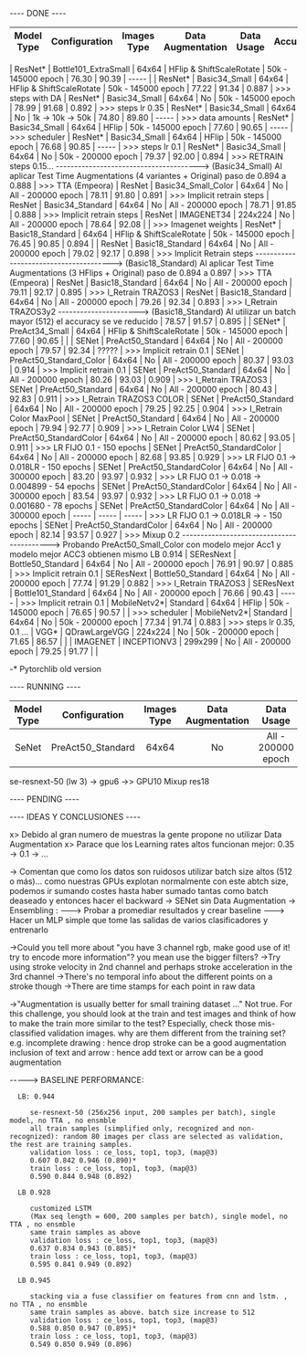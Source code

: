 
---- DONE ----

|  Model Type |       Configuration      | Images Type |     Data Augmentation    |     Data Usage     | Accuracy@1 | Accuracy@3 | Leaderboard |
|:-----------:|:------------------------:|:-----------:|:------------------------:|:------------------:|:----------:|:----------:|:-----------:|

|   ResNet*   |   Bottle101_ExtraSmall   |    64x64    | HFlip & ShiftScaleRotate | 50k - 145000 epoch |    76.30   |    90.39   |    -----    |
|   ResNet*   |       Basic34_Small      |    64x64    | HFlip & ShiftScaleRotate | 50k - 145000 epoch |    77.22   |    91.34   |    0.887    | >>> steps with DA
|   ResNet*   |       Basic34_Small      |    64x64    |            No            | 50k - 145000 epoch |    78.99   |    91.68   |    0.892    | >>> steps lr 0.35
|   ResNet*   |       Basic34_Small      |    64x64    |            No            |  1k -> 10k -> 50k  |    74.80   |    89.80   |    -----    | >>> data amounts
|   ResNet*   |       Basic34_Small      |    64x64    |           HFlip          | 50k - 145000 epoch |    77.60   |    90.65   |    -----    | >>> scheduler
|   ResNet*   |       Basic34_Small      |    64x64    |           HFlip          | 50k - 145000 epoch |    76.68   |    90.85   |    -----    | >>> steps lr 0.1
|   ResNet*   |       Basic34_Small      |    64x64    |            No            | 50k - 200000 epoch |    79.37   |    92.00   |    0.894    | >>> RETRAIN steps 0.15...
---------------------------------------> (Basic34_Small) Al aplicar Test Time Augmentations (4 variantes + Original) paso de 0.894 a  0.888    | >>> TTA (Empeora)
|   ResNet    |   Basic34_Small_Color    |    64x64    |            No            | All - 200000 epoch |    78.11   |    91.80   |    0.891    | >>> Implicit retrain steps
|   ResNet    |     Basic34_Standard     |    64x64    |            No            | All - 200000 epoch |    78.71   |    91.85   |    0.888    | >>> Implicit retrain steps
|   ResNet    |        IMAGENET34        |   224x224   |            No            | All - 200000 epoch |    78.64   |    92.08   |             | >>> Imagenet weights
|   ResNet*   |     Basic18_Standard     |    64x64    | HFlip & ShiftScaleRotate | 50k - 145000 epoch |    76.45   |    90.85   |    0.894    |
|   ResNet    |     Basic18_Standard     |    64x64    |            No            | All - 200000 epoch |    79.02   |    92.17   |    0.898    | >>> Implicit Retrain steps
---------------------------------------> (Basic18_Standard) Al aplicar Test Time Augmentations (3 HFlips + Original) paso de 0.894 a  0.897    | >>> TTA (Empeora)
|   ResNet    |     Basic18_Standard     |    64x64    |            No            | All - 200000 epoch |    79.11   |    92.17   |    0.895    | >>> I_Retrain TRAZOS3
|   ResNet    |     Basic18_Standard     |    64x64    |            No            | All - 200000 epoch |    79.26   |    92.34   |    0.893    | >>> I_Retrain TRAZOS3y2
----------------------> (Basic18_Standard) Al utilizar un batch mayor (512) el accuracy se ve reducido |    78.57   |    91.57   |    0.895    |
|   SENet*    |      PreAct34_Small      |    64x64    | HFlip & ShiftScaleRotate | 50k - 145000 epoch |    77.60   |    90.65   |             |
|   SENet     |    PreAct50_Standard     |    64x64    |            No            | All - 200000 epoch |    79.57   |    92.34   |    ?????    | >>> Implicit retrain 0.1
|   SENet     |  PreAct50_Standard_Color |    64x64    |            No            | All - 200000 epoch |    80.37   |    93.03   |    0.914    | >>> Implicit retrain 0.1
|   SENet     |     PreAct50_Standard    |    64x64    |            No            | All - 200000 epoch |    80.26   |    93.03   |    0.909    | >>> I_Retrain TRAZOS3
|   SENet     |     PreAct50_Standard    |    64x64    |            No            | All - 200000 epoch |    80.43   |    92.83   |    0.911    | >>> I_Retrain TRAZOS3 COLOR
|   SENet     |     PreAct50_Standard    |    64x64    |            No            | All - 200000 epoch |    79.25   |    92.25   |    0.904    | >>> I_Retrain Color MaxPool
|   SENet     |     PreAct50_Standard    |    64x64    |            No            | All - 200000 epoch |    79.94   |    92.77   |    0.909    | >>> I_Retrain Color LW4
|   SENet     |  PreAct50_StandardColor  |    64x64    |            No            | All - 200000 epoch |    80.62   |    93.05   |    0.911    | >>> LR FIJO 0.1 - 150 epochs
|   SENet     |  PreAct50_StandardColor  |    64x64    |            No            | All - 200000 epoch |    82.68   |    93.85   |    0.929    | >>> LR FIJO 0.1 -> 0.018LR - 150 epochs
|   SENet     |  PreAct50_StandardColor  |    64x64    |            No            | All - 300000 epoch |    83.20   |    93.97   |    0.932    | >>> LR FIJO 0.1 -> 0.018 -> 0.004899 - 54 epochs
|   SENet     |  PreAct50_StandardColor  |    64x64    |            No            | All - 300000 epoch |    83.54   |    93.97   |    0.932    | >>> LR FIJO 0.1 -> 0.018 -> 0.001680 - 78 epochs
|   SENet     |  PreAct50_StandardColor  |    64x64    |            No            | All - 300000 epoch |    -----   |    -----   |    -----    | >>> LR FIJO 0.1 -> 0.018LR -> - 150 epochs
|   SENet     |  PreAct50_StandardColor  |    64x64    |            No            | All - 200000 epoch |    82.14   |    93.57   |    0.927    | >>> Mixup 0.2
------------------------------------------> Probando PreAct50_Small_Color con modelo mejor Acc1 y modelo mejor ACC3 obtienen mismo LB 0.914
|  SEResNext  |     Bottle50_Standard    |    64x64    |            No            | All - 200000 epoch |    76.91   |    90.97   |    0.885    | >>> Implicit retrain 0.1
|  SEResNext  |     Bottle50_Standard    |    64x64    |            No            | All - 200000 epoch |    77.74   |    91.29   |    0.882    | >>> I_Retrain TRAZOS3
|  SEResNext  |    Bottle101_Standard    |    64x64    |            No            | All - 200000 epoch |    76.66   |    90.43   |    -----    | >>> Implicit retrain 0.1
| MobileNetv2*|         Standard         |    64x64    |           HFlip          | 50k - 145000 epoch |    76.65   |    90.57   |             | >>> scheduler
| MobileNetv2*|         Standard         |    64x64    |            No            | 50k - 200000 epoch |    77.34   |    91.74   |    0.883    | >>> steps lr 0.35, 0.1 ...
|    VGG*     |      QDrawLargeVGG       |   224x224   |            No            | 50k - 200000 epoch |    71.65   |    86.57   |             |
|  IMAGENET   |        INCEPTIONV3       |   299x299   |            No            | All - 200000 epoch |    79.25   |    91.77   |             |


-* Pytorchlib old version

---- RUNNING ----

|   Model Type  |     Configuration    | Images Type |     Data Augmentation    |     Data Usage     |    GPU    |
|:-------------:|:--------------------:|:-----------:|:------------------------:|:------------------:|:---------:|
|     SeNet     |  PreAct50_Standard   |    64x64    |            No            | All - 200000 epoch |    P12    | >>> Batch cumulative 512 lr 0.15...
se-resnext-50 (lw 3) -> gpu6
->> GPU10 Mixup res18


---- PENDING ----


---- IDEAS Y CONCLUSIONES ----

  x> Debido al gran numero de muestras la gente propone no utilizar Data Augmentation
  x> Parace que los Learning rates altos funcionan mejor: 0.35 -> 0.1 -> ...
  
  -> Comentan que como los datos son ruidosos utilizar batch size altos (512 o más)...
     como nuestras GPUs explotan normalmente con este abtch size, podemos ir sumando costes
     hasta haber sumado tantas como batch deaseado y entonces hacer el backward
  -> SENet sin Data Augmentation
  -> Ensembling :
       ---> Probar a promediar resultados y crear baseline
       ---> Hacer un MLP simple que tome las salidas de varios clasificadores y entrenarlo

  ->Could you tell more about "you have 3 channel rgb, make good use of it! try to encode more information"? you mean use the bigger filters?
     ->Try using stroke velocity in 2nd channel and perhaps stroke acceleration in the 3rd channel
     ->There's no temporal info about the different points on a stroke though
     ->There are time stamps for each point in raw data


  ->"Augmentation is usually better for small training dataset …"
        Not true.
        For this challenge, you should look at the train and test images and think of how to make the train more similar to the test?
        Especially, check those mis-classified validation images. why are them different from the training set?
        e.g.
        incomplete drawing : hence drop stroke can be a good augmentation
        inclusion of text and arrow : hence add text or arrow can be a good augmentation 


   -----> BASELINE PERFORMANCE:

      LB: 0.944

         se-resnext-50 (256x256 input, 200 samples per batch), single model, no TTA , no ensmble
         all train samples (simplified only, recognized and non-recognized): random 80 images per class are selected as validation, the rest are training samples.
         validation loss : ce_loss, top1, top3, (map@3)
         0.607 0.842 0.946 (0.890)*
         train loss : ce_loss, top1, top3, (map@3)
         0.590 0.844 0.948 (0.892)

      LB 0.928

         customized LSTM
         (Max seq length = 600, 200 samples per batch), single model, no TTA , no ensmble
         same train samples as above
         validation loss : ce_loss, top1, top3, (map@3)
         0.637 0.834 0.943 (0.885)*
         train loss : ce_loss, top1, top3, (map@3)
         0.595 0.841 0.949 (0.892)

      LB 0.945

         stacking via a fuse classifier on features from cnn and lstm. , no TTA , no ensmble
         same train samples as above. batch size increase to 512
         validation loss : ce_loss, top1, top3, (map@3)
         0.588 0.850 0.947 (0.895)*
         train loss : ce_loss, top1, top3, (map@3)
         0.549 0.850 0.949 (0.896)

